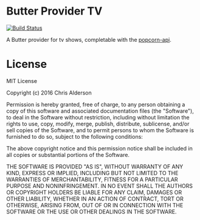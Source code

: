 # Butter Provider TV

[![Build Status](https://travis-ci.org/ChrisAlderson/butter-provider-tvapi.svg?branch=master)](https://travis-ci.org/ChrisAlderson/butter-provider-tvapi)

A  Butter provider for tv shows, completable with the [popcorn-api](https://github.com/popcorn-official/popcorn-api).

# License

MIT License

Copyright (c) 2016 Chris Alderson

Permission is hereby granted, free of charge, to any person obtaining a copy
of this software and associated documentation files (the "Software"), to deal
in the Software without restriction, including without limitation the rights
to use, copy, modify, merge, publish, distribute, sublicense, and/or sell
copies of the Software, and to permit persons to whom the Software is
furnished to do so, subject to the following conditions:

The above copyright notice and this permission notice shall be included in all
copies or substantial portions of the Software.

THE SOFTWARE IS PROVIDED "AS IS", WITHOUT WARRANTY OF ANY KIND, EXPRESS OR
IMPLIED, INCLUDING BUT NOT LIMITED TO THE WARRANTIES OF MERCHANTABILITY,
FITNESS FOR A PARTICULAR PURPOSE AND NONINFRINGEMENT. IN NO EVENT SHALL THE
AUTHORS OR COPYRIGHT HOLDERS BE LIABLE FOR ANY CLAIM, DAMAGES OR OTHER
LIABILITY, WHETHER IN AN ACTION OF CONTRACT, TORT OR OTHERWISE, ARISING FROM,
OUT OF OR IN CONNECTION WITH THE SOFTWARE OR THE USE OR OTHER DEALINGS IN THE
SOFTWARE.
